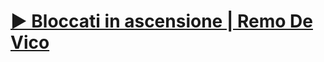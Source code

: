 # [▶︎ Bloccati in ascensione | Remo De Vico](https://remodevico.bandcamp.com/track/bloccati-in-ascensione)